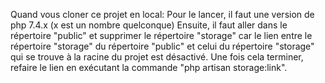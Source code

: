 Quand vous cloner ce projet en local:
Pour le lancer, il faut une version de php 7.4.x (x est un nombre quelconque)
Ensuite, il faut aller dans le répertoire "public" et supprimer le répertoire "storage" car le lien entre le répertoire "storage" du répertoire "public" et celui du répertoire "storage" qui se trouve à la racine du projet est désactivé.
Une fois cela terminer, refaire le lien en exécutant la commande "php artisan storage:link".